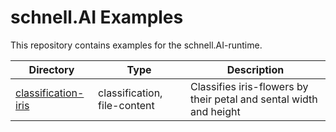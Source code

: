 # schnell.AI Examples

This repository contains examples for the schnell.AI-runtime.

| Directory                                  | Type                         | Description                                                        |
|--------------------------------------------|------------------------------|--------------------------------------------------------------------|
| [classification-iris](classification-iris) | classification, file-content | Classifies iris-flowers by their petal and sental width and height |